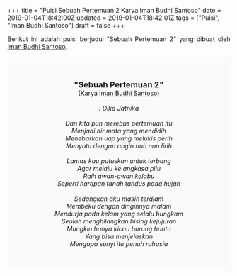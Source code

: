 +++
title = "Puisi Sebuah Pertemuan 2 Karya Iman Budhi Santoso"
date = 2019-01-04T18:42:00Z
updated = 2019-01-04T18:42:01Z
tags = ["Puisi", "Iman Budhi Santoso"]
draft = false
+++

<div dir="ltr" style="text-align: left;" trbidi="on"><div style="text-align: justify;">Berikut ini adalah puisi berjudul "Sebuah Pertemuan 2" yang dibuat oleh <a href="https://id.wikipedia.org/wiki/Iman_Budhi_Santosa" target="_blank">Iman Budhi Santoso</a>.</div><br /><div style="background: #FAFAFA; font-size: 14px; height: auto; margin: 0 auto; padding: 50px; text-align: center; width: auto;"><span style="font-size: 18px;"><b>"Sebuah Pertemuan 2"</b></span><br />(Karya <a href="https://www.sekata.web.id/tags/iman-budhi-santosa" target="_blank">Iman Budhi Santoso</a>)<br /><br /><i>: Dika Jatnika<br /><br />Dan kita pun merebus pertemuan itu<br />Menjadi air mata yang mendidih<br />Menebarkan uap yang melukis perih<br />Menyatu dengan angin riuh nan lirih<br /><br />Lantas kau putuskan untuk terbang<br />Agar melaju ke angkasa pilu<br />Raih awan-awan kelabu<br />Seperti harapan tanah tandus pada hujan<br /><br />Sedangkan aku masih terdiam<br />Membeku dengan dinginnya malam<br />Mendurja pada kelam yang selalu bungkam<br />Seolah menghilangkan bising kejujuran<br />Mungkin hanya kicau burung hantu<br />Yang bisa menjelaskan<br />Mengapa sunyi itu penuh rahasia<br /></i> </div></div>
